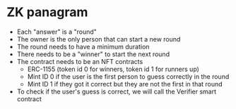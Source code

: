 # ZK panagram

- Each "answer" is a "round"
- The owner is the only person that can start a new round
- The round needs to have a minimum duration
- There needs to be a "winner" to start the next round
- The contract needs to be an NFT contracts
    - ERC-1155 (token id 0 for winners, token id 1 for runners up)
    - Mint ID 0 if the user is the first person to guess correctly in the round
    - Mint ID 1 if they got it correct but they are not the first in that round
- To check if the user's guess is correct, we will call the Verifier smart contract